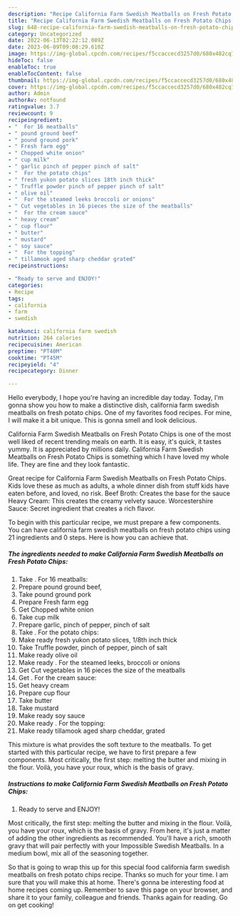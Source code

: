 ```yaml
---
description: "Recipe California Farm Swedish Meatballs on Fresh Potato Chips yang Delicious"
title: "Recipe California Farm Swedish Meatballs on Fresh Potato Chips yang Delicious"
slug: 648-recipe-california-farm-swedish-meatballs-on-fresh-potato-chips-yang-delicious
category: Uncategorized
date: 2022-06-13T02:22:12.089Z
date: 2023-06-09T09:08:29.610Z
image: https://img-global.cpcdn.com/recipes/f5ccaccecd3257d0/680x482cq70/california-farm-swedish-meatballs-on-fresh-potato-chips-recipe-main-photo.jpg
hideToc: false
enableToc: true
enableTocContent: false
thumbnail: https://img-global.cpcdn.com/recipes/f5ccaccecd3257d0/680x482cq70/california-farm-swedish-meatballs-on-fresh-potato-chips-recipe-main-photo.jpg
cover: https://img-global.cpcdn.com/recipes/f5ccaccecd3257d0/680x482cq70/california-farm-swedish-meatballs-on-fresh-potato-chips-recipe-main-photo.jpg
author: Admin
authorAv: notfound
ratingvalue: 3.7
reviewcount: 9
recipeingredient:
- "  For 16 meatballs"
- " pound ground beef"
- " pound ground pork"
- " Fresh farm egg"
- " Chopped white onion"
- " cup milk"
- " garlic pinch of pepper pinch of salt"
- "  For the potato chips"
- " fresh yukon potato slices 18th inch thick"
- " Truffle powder pinch of pepper pinch of salt"
- " olive oil"
- "  For the steamed leeks broccoli or onions"
- " Cut vegetables in 16 pieces the size of the meatballs"
- "  For the cream sauce"
- " heavy cream"
- " cup flour"
- " butter"
- " mustard"
- " soy sauce"
- "  For the topping"
- " tillamook aged sharp cheddar grated"
recipeinstructions:

- "Ready to serve and ENJOY!"
categories:
- Recipe
tags:
- california
- farm
- swedish

katakunci: california farm swedish 
nutrition: 264 calories
recipecuisine: American
preptime: "PT40M"
cooktime: "PT45M"
recipeyield: "4"
recipecategory: Dinner

---
```



Hello everybody, I hope you're having an incredible day today. Today, I'm gonna show you how to make a distinctive dish, california farm swedish meatballs on fresh potato chips. One of my favorites food recipes. For mine, I will make it a bit unique. This is gonna smell and look delicious.

California Farm Swedish Meatballs on Fresh Potato Chips is one of the most well liked of recent trending meals on earth. It is easy, it's quick, it tastes yummy. It is appreciated by millions daily. California Farm Swedish Meatballs on Fresh Potato Chips is something which I have loved my whole life. They are fine and they look fantastic.

Great recipe for California Farm Swedish Meatballs on Fresh Potato Chips. Kids love these as much as adults, a whole dinner dish from stuff kids have eaten before, and loved, no risk. Beef Broth: Creates the base for the sauce Heavy Cream: This creates the creamy velvety sauce. Worcestershire Sauce: Secret ingredient that creates a rich flavor.


To begin with this particular recipe, we must prepare a few components. You can have california farm swedish meatballs on fresh potato chips using 21 ingredients and 0 steps. Here is how you can achieve that.

<!--inarticleads1-->

##### The ingredients needed to make California Farm Swedish Meatballs on Fresh Potato Chips:

1. Take  . For 16 meatballs:
1. Prepare  pound ground beef,
1. Take  pound ground pork
1. Prepare  Fresh farm egg
1. Get  Chopped white onion
1. Take  cup milk
1. Prepare  garlic, pinch of pepper, pinch of salt
1. Take  . For the potato chips:
1. Make ready  fresh yukon potato slices, 1/8th inch thick
1. Take  Truffle powder, pinch of pepper, pinch of salt
1. Make ready  olive oil
1. Make ready  . For the steamed leeks, broccoli or onions
1. Get  Cut vegetables in 16 pieces the size of the meatballs
1. Get  . For the cream sauce:
1. Get  heavy cream
1. Prepare  cup flour
1. Take  butter
1. Take  mustard
1. Make ready  soy sauce
1. Make ready  . For the topping:
1. Make ready  tillamook aged sharp cheddar, grated


This mixture is what provides the soft texture to the meatballs. To get started with this particular recipe, we have to first prepare a few components. Most critically, the first step: melting the butter and mixing in the flour. Voilà, you have your roux, which is the basis of gravy. 

<!--inarticleads2-->

##### Instructions to make California Farm Swedish Meatballs on Fresh Potato Chips:


1. Ready to serve and ENJOY!

Most critically, the first step: melting the butter and mixing in the flour. Voilà, you have your roux, which is the basis of gravy. From here, it&#39;s just a matter of adding the other ingredients as recommended. You&#39;ll have a rich, smooth gravy that will pair perfectly with your Impossible Swedish Meatballs. In a medium bowl, mix all of the seasoning together. 

So that is going to wrap this up for this special food california farm swedish meatballs on fresh potato chips recipe. Thanks so much for your time. I am sure that you will make this at home. There's gonna be interesting food at home recipes coming up. Remember to save this page on your browser, and share it to your family, colleague and friends. Thanks again for reading. Go on get cooking!

